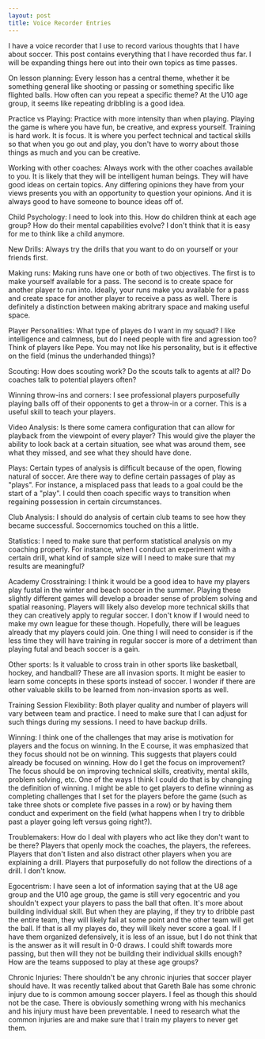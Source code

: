 ```yaml
---
layout: post
title: Voice Recorder Entries
---
```


I have a voice recorder that I use to record various thoughts that I have about soccer. This post contains everything that I have recorded thus far. I will be expanding things here out into their own topics as time passes.

On lesson planning: Every lesson has a central theme, whether it be something general like shooting or passing or something specific like flighted balls. How often can you repeat a specific theme? At the U10 age group, it seems like repeating dribbling is a good idea.

Practice vs Playing: Practice with more intensity than when playing. Playing the game is where you have fun, be creative, and express yourself. Training is hard work. It is focus. It is where you perfect technical and tactical skills so that when you go out and play, you don't have to worry about those things as much and you can be creative.

Working with other coaches: Always work with the other coaches available to you. It is likely that they will be intelligent human beings. They will have good ideas on certain topics. Any differing opinions they have from your views presents you with an opportunity to question your opinions. And it is always good to have someone to bounce ideas off of.

Child Psychology: I need to look into this. How do children think at each age group? How do their mental capabilities evolve? I don't think that it is easy for me to think like a child anymore.

New Drills: Always try the drills that you want to do on yourself or your friends first.

Making runs: Making runs have one or both of two objectives. The first is to make yourself available for a pass. The second is to create space for another player to run into. Ideally, your runs make you available for a pass and create space for another player to receive a pass as well. There is definitely a distinction between making abritrary space and making useful space.

Player Personalities: What type of playes do I want in my squad? I like intelligence and calmness, but do I need people with fire and agression too? Think of players like Pepe. You may not like his personality, but is it effective on the field (minus the underhanded things)?

Scouting: How does scouting work? Do the scouts talk to agents at all? Do coaches talk to potential players often?

Winning throw-ins and corners: I see professional players purposefully playing balls off of their opponents to get a throw-in or a corner. This is a useful skill to teach your players.

Video Analysis: Is there some camera configuration that can allow for playback from the viewpoint of every player? This would give the player the ability to look back at a certain situation, see what was around them, see what they missed, and see what they should have done.

Plays: Certain types of analysis is difficult because of the open, flowing natural of soccer. Are there way to define certain passages of play as "plays". For instance, a misplaced pass that leads to a goal could be the start of a "play". I could then coach specific ways to transition when regaining possession in certain circumstances.

Club Analysis: I should do analysis of certain club teams to see how they became successful. Soccernomics touched on this a little.

Statistics: I need to make sure that perform statistical analysis on my coaching properly. For instance, when I conduct an experiment with a certain drill, what kind of sample size will I need to make sure that my results are meaningful?

Academy Crosstraining: I think it would be a good idea to have my players play fustal in the winter and beach soccer in the summer. Playing these slightly different games will develop a broader sense of problem solving and spatial reasoning. Players will likely also develop more technical skills that they can creatively apply to regular soccer. I don't know if I would need to make my own league for these though. Hopefully, there will be leagues already that my players could join. One thing I will need to consider is if the less time they will have training in regular soccer is more of a detriment than playing futal and beach soccer is a gain.

Other sports: Is it valuable to cross train in other sports like basketball, hockey, and handball? These are all invasion sports. It might be easier to learn some concepts in these sports instead of soccer. I wonder if there are other valuable skills to be learned from non-invasion sports as well.

Training Session Flexibility: Both player quality and number of players will vary between team and practice. I need to make sure that I can adjust for such things during my sessions. I need to have backup drills.

Winning: I think one of the challenges that may arise is motivation for players and the focus on winning. In the E course, it was emphasized that they focus should not be on winning. This suggests that players could already be focused on winning. How do I get the focus on improvement? The focus should be on improving technical skills, creativity, mental skills, problem solving, etc. One of the ways I think I could do that is by changing the definition of winning. I might be able to get players to define winning as completing challenges that I set for the players before the game (such as take three shots or complete five passes in a row) or by having them conduct and experiment on the field (what happens when I try to dribble past a player going left versus going right?).

Troublemakers: How do I deal with players who act like they don't want to be there? Players that openly mock the coaches, the players, the referees. Players that don't listen and also distract other players when you are explaining a drill. Players that purposefully do not follow the directions of a drill. I don't know. 

Egocentrism: I have seen a lot of information saying that at the U8 age group and the U10 age group, the game is still very egocentric and you shouldn't expect your players to pass the ball that often. It's more about building individual skill. But when they are playing, if they try to dribble past the entire team, they will likely fail at some point and the other team will get the ball. If that is all my playes do, they will likely never score a goal. If I have them organized defensively, it is less of an issue, but I do not think that is the answer as it will result in 0-0 draws. I could shift towards more passing, but then will they not be building their individual skills enough? How are the teams supposed to play at these age groups?

Chronic Injuries: There shouldn't be any chronic injuries that soccer player should have. It was recently talked about that Gareth Bale has some chronic injury due to is common amoung soccer players. I feel as though this should not be the case. There is obviously something wrong with his mechanics and his injury must have been preventable. I need to research what the common injuries are and make sure that I train my players to never get them.
